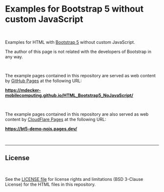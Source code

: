 # Examples for Bootstrap 5 without custom JavaScript #

<br>

Examples for HTML with [Bootstrap 5](https://getbootstrap.com/) without custom JavaScript.

The author of this page is not related with the developers of Bootstrap in any way.

<br>

The example pages contained in this repository are served as web content by [GitHub Pages](https://pages.github.com/) at the following URL:

**https://mdecker-mobilecomputing.github.io/HTML_Bootstrap5_NoJavaScript/**

<br>

The example pages contained in this repository are also served as web content by [CloudFlare Pages](https://www.cloudflare.com/developer-platform/pages/) at the following URL:

**https://bt5-demo-nojs.pages.dev/**

<br>

----

## License ##

<br>

See the [LICENSE file](LICENSE.md) for license rights and limitations (BSD 3-Clause License)
for the HTML files in this repository.

<br>

